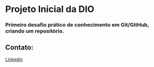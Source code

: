 # Projeto Inicial da DIO

### Primeiro desafio prático de conhecimento em Git/GitHub, criando um repositório.

<!-- CONTACT -->
## Contato:
[Linkedin](https://www.linkedin.com/in/karina-cristo/)
